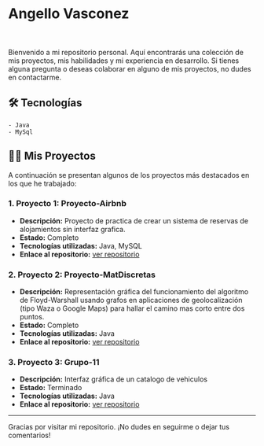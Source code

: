 # Angello Vasconez
<br>
<br>
Bienvenido a mi repositorio personal. Aquí encontrarás una colección de mis proyectos, mis habilidades y mi experiencia en desarrollo. Si tienes alguna pregunta o deseas colaborar en alguno de mis proyectos, no dudes en contactarme.



## 🛠️ Tecnologías
    - Java
    - MySql



## 🧑‍💻 Mis Proyectos

A continuación se presentan algunos de los proyectos más destacados en los que he trabajado:

### 1. **Proyecto 1: Proyecto-Airbnb**
   - **Descripción:** Proyecto de practica de crear un sistema de reservas de alojamientos sin interfaz grafica.
   - **Estado:** Completo
   - **Tecnologías utilizadas:** Java, MySQL
   - **Enlace al repositorio:** [ver repositorio](https://github.com/Alvasconv/Proyecto-Airbnb)    

### 2. **Proyecto 2: Proyecto-MatDiscretas**
   - **Descripción:** Representación gráfica del funcionamiento del algoritmo de Floyd-Warshall usando grafos en aplicaciones de geolocalización (tipo Waza o Google Maps) para hallar el camino mas corto entre dos puntos.
   - **Estado:** Completo
   - **Tecnologías utilizadas:** Java
   - **Enlace al repositorio:** [ver repositorio](https://github.com/Alvasconv/Proyecto-MatDiscretas/tree/main/Proyecto-MatDiscretas/src/main/java)

### 3. **Proyecto 3: Grupo-11**
   - **Descripción:** Interfaz gráfica de un catalogo de vehiculos
   - **Estado:** Terminado
   - **Tecnologías utilizadas:** Java
   - **Enlace al repositorio:** [ver repositorio](https://github.com/Alvasconv/Grupo-11)




---

Gracias por visitar mi repositorio. ¡No dudes en seguirme o dejar tus comentarios!
